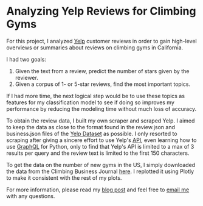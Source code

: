# Analyzing Yelp Reviews for Climbing Gyms

For this project, I analyzed [Yelp](https://www.yelp.com) customer reviews in order to gain high-level overviews or summaries about reviews on climbing gyms in California.

I had two goals:

1. Given the text from a review, predict the number of stars given by the reviewer. 
2. Given a corpus of 1- or 5-star reviews, find the most important topics.

If I had more time, the next logical step would be to use these topics as features for my classification model to see if doing so improves my performance by reducing the modeling time without much loss of accuracy.



To obtain the review data, I built my own scraper and scraped Yelp. I aimed to keep the data as close to the format found in the review.json and business.json files of the [Yelp Dataset](https://www.yelp.com/dataset/challenge) as possible. I only resorted to scraping after giving a sincere effort to use Yelp's [API](https://www.yelp.com/developers/graphql/guides/requests), even learning how to use [GraphQL](https://github.com/graphql-python/gql) for Python, only to find that Yelp's API is limited to a max of 3 results per query and the review text is limited to the first 150 characters.

To get the data on the number of new gyms in the US, I simply downloaded the data from the Climbing Business Journal [here](http://www.climbingbusinessjournal.com/gyms-and-trends-of-2016/). I replotted it using Plotly to make it consistent with the rest of my plots.

For more information, please read my [blog post](https://harrisonized.github.io/2019/06/05/yelp-climbing-gyms.html) and feel free to [email me](mailto:harrisonized@gmail.com) with any questions.

